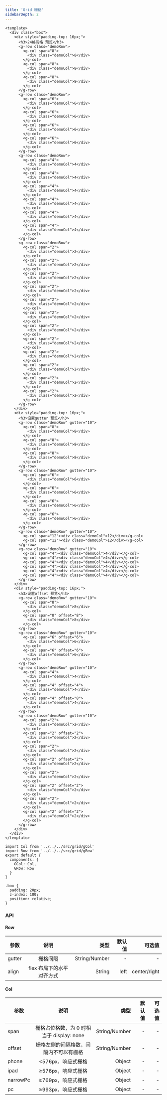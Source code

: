 ```yaml
---
title: 'Grid 栅格'
sidebarDepth: 2
---
```


<ClientOnly>
  <grid-demo-1/>
</ClientOnly>

```vue{4}
<template>
  <div class="box">
    <div style="padding-top: 16px;">
      <h3>24格网格 预览</h3>
      <g-row class="demoRow">
        <g-col span="8">
          <div class="demoCol">8</div>
        </g-col>
        <g-col span="8">
          <div class="demoCol">8</div>
        </g-col>
        <g-col span="8">
          <div class="demoCol">8</div>
        </g-col>
      </g-row>
      <g-row class="demoRow">
        <g-col span="6">
          <div class="demoCol">6</div>
        </g-col>
        <g-col span="6">
          <div class="demoCol">6</div>
        </g-col>
        <g-col span="6">
          <div class="demoCol">6</div>
        </g-col>
        <g-col span="6">
          <div class="demoCol">6</div>
        </g-col>
      </g-row>
      <g-row class="demoRow">
        <g-col span="4">
          <div class="demoCol">4</div>
        </g-col>
        <g-col span="4">
          <div class="demoCol">4</div>
        </g-col>
        <g-col span="4">
          <div class="demoCol">4</div>
        </g-col>
        <g-col span="4">
          <div class="demoCol">4</div>
        </g-col>
        <g-col span="4">
          <div class="demoCol">4</div>
        </g-col>
        <g-col span="4">
          <div class="demoCol">4</div>
        </g-col>
      </g-row>
      <g-row class="demoRow">
        <g-col span="2">
          <div class="demoCol">2</div>
        </g-col>
        <g-col span="2">
          <div class="demoCol">2</div>
        </g-col>
        <g-col span="2">
          <div class="demoCol">2</div>
        </g-col>
        <g-col span="2">
          <div class="demoCol">2</div>
        </g-col>
        <g-col span="2">
          <div class="demoCol">2</div>
        </g-col>
        <g-col span="2">
          <div class="demoCol">2</div>
        </g-col>
        <g-col span="2">
          <div class="demoCol">2</div>
        </g-col>
        <g-col span="2">
          <div class="demoCol">2</div>
        </g-col>
        <g-col span="2">
          <div class="demoCol">2</div>
        </g-col>
        <g-col span="2">
          <div class="demoCol">2</div>
        </g-col>
        <g-col span="2">
          <div class="demoCol">2</div>
        </g-col>
        <g-col span="2">
          <div class="demoCol">2</div>
        </g-col>
      </g-row>
    </div>
    <div style="padding-top: 16px;">
      <h3>设置gutter 预览</h3>
      <g-row class="demoRow" gutter="10">
        <g-col span="8">
          <div class="demoCol">8</div>
        </g-col>
        <g-col span="8">
          <div class="demoCol">8</div>
        </g-col>
        <g-col span="8">
          <div class="demoCol">8</div>
        </g-col>
      </g-row>
      <g-row class="demoRow" gutter="10">
        <g-col span="6">
          <div class="demoCol">6</div>
        </g-col>
        <g-col span="6">
          <div class="demoCol">6</div>
        </g-col>
        <g-col span="6">
          <div class="demoCol">6</div>
        </g-col>
        <g-col span="6">
          <div class="demoCol">6</div>
        </g-col>
      </g-row>
      <g-row class="demoRow" gutter="10">
        <g-col span="12"><div class="demoCol">12</div></g-col>
        <g-col span="12"><div class="demoCol">12</div></g-col>
      </g-row>
      <g-row class="demoRow" gutter="10">
        <g-col span="4"><div class="demoCol">4</div></g-col>
        <g-col span="4"><div class="demoCol">4</div></g-col>
        <g-col span="4"><div class="demoCol">4</div></g-col>
        <g-col span="4"><div class="demoCol">4</div></g-col>
        <g-col span="4"><div class="demoCol">4</div></g-col>
        <g-col span="4"><div class="demoCol">4</div></g-col>
      </g-row>
    </div>
    <div style="padding-top: 16px;">
      <h3>设置offset 预览</h3>
      <g-row class="demoRow" gutter="10">
        <g-col span="8">
          <div class="demoCol">8</div>
        </g-col>
        <g-col span="8" offset="8">
          <div class="demoCol">8</div>
        </g-col>
      </g-row>
      <g-row class="demoRow" gutter="10">
        <g-col span="6" offset="6">
          <div class="demoCol">6</div>
        </g-col>
        <g-col span="6" offset="6">
          <div class="demoCol">6</div>
        </g-col>
      </g-row>
      <g-row class="demoRow" gutter="10">
        <g-col span="4">
          <div class="demoCol">4</div>
        </g-col>
        <g-col span="4" offset="4">
          <div class="demoCol">4</div>
        </g-col>
        <g-col span="4" offset="8">
          <div class="demoCol">4</div>
        </g-col>
      </g-row>
      <g-row class="demoRow" gutter="10">
        <g-col span="2">
          <div class="demoCol">2</div>
        </g-col>
        <g-col span="2" offset="2">
          <div class="demoCol">2</div>
        </g-col>
        <g-col span="2">
          <div class="demoCol">2</div>
        </g-col>
        <g-col span="2" offset="2">
          <div class="demoCol">2</div>
        </g-col>
        <g-col span="2">
          <div class="demoCol">2</div>
        </g-col>
        <g-col span="2" offset="2">
          <div class="demoCol">2</div>
        </g-col>
        <g-col span="2">
          <div class="demoCol">2</div>
        </g-col>
        <g-col span="2" offset="2">
          <div class="demoCol">2</div>
        </g-col>
      </g-row>
    </div>
  </div>
</template>
```

```js{4}
import Col from '../../../src/grid/gCol'
import Row from '../../../src/grid/gRow'
export default {
  components: {
    GCol: Col,
    GRow: Row
  }
}
```

```css{4}
.box {
  padding: 20px;
  z-index: 100;
  position: relative;
}
```

### API

#### Row

| 参数   |           说明            |          类型 | 默认值 |       可选值 |
| ------ | :-----------------------: | ------------: | -----: | -----------: |
| gutter |         栅格间隔          | String/Number |      - |            - |
| align  | flex 布局下的水平对齐方式 |        String |   left | center/right |

#### Col

| 参数     |                   说明                    |          类型 | 默认值 | 可选值 |
| -------- | :---------------------------------------: | ------------: | -----: | -----: |
| span     | 栅格占位格数，为 0 时相当于 display: none | String/Number |      - |      - |
| offset   |  栅格左侧的间隔格数，间隔内不可以有栅格   | String/Number |      - |      - |
| phone    |            <576px，响应式栅格             |        Object |      - |      - |
| ipad     |            ≥576px，响应式栅格             |        Object |      - |      - |
| narrowPc |            ≥769px，响应式栅格             |        Object |      - |      - |
| pc       |            ≥993px，响应式栅格             |        Object |      - |      - |
